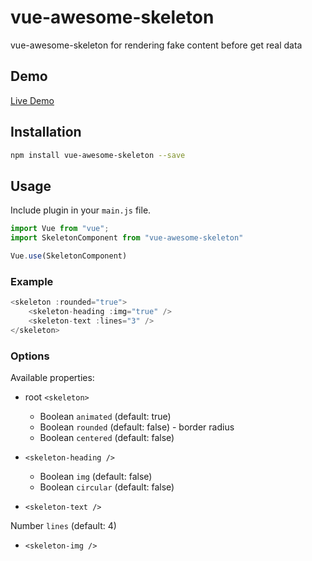 # vue-awesome-skeleton

vue-awesome-skeleton for rendering fake content before get real data

## Demo

[Live Demo](https://www.xieluping.cn/vue-awesome-skeleton/)

## Installation

```bash
npm install vue-awesome-skeleton --save
```

## Usage

Include plugin in your `main.js` file.

```js
import Vue from "vue";
import SkeletonComponent from "vue-awesome-skeleton"

Vue.use(SkeletonComponent)
```

### Example

```js
<skeleton :rounded="true">
    <skeleton-heading :img="true" />
    <skeleton-text :lines="3" />
</skeleton>
```

### Options
Available properties:

* root `<skeleton>`

    - Boolean `animated` (default: true)
    - Boolean `rounded` (default: false) - border radius
    - Boolean `centered` (default: false)

* `<skeleton-heading />`

    - Boolean `img` (default: false)
    - Boolean `circular` (default: false)

* `<skeleton-text />`

Number `lines` (default: 4)

* `<skeleton-img />`








